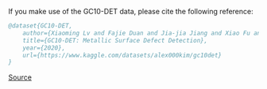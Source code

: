 If you make use of the GC10-DET data, please cite the following reference:

``` bibtex 
@dataset{GC10-DET,
	author={Xiaoming Lv and Fajie Duan and Jia-jia Jiang and Xiao Fu and Lin Gan},
	title={GC10-DET: Metallic Surface Defect Detection},
	year={2020},
	url={https://www.kaggle.com/datasets/alex000kim/gc10det}
}
```

[Source](https://www.kaggle.com/datasets/alex000kim/gc10det)